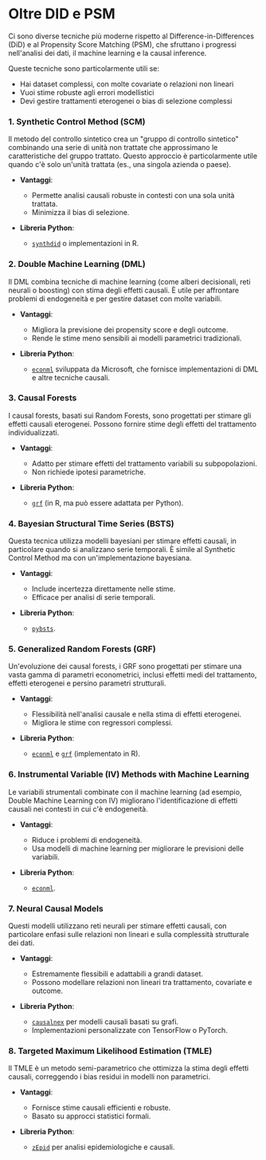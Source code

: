 # Oltre DID e PSM

Ci sono diverse tecniche più moderne rispetto al Difference-in-Differences (DiD) e al Propensity Score Matching (PSM), che sfruttano i progressi nell'analisi dei dati, il machine learning e la causal inference. 

Queste tecniche sono particolarmente utili se:
- Hai dataset complessi, con molte covariate o relazioni non lineari
- Vuoi stime robuste agli errori modellistici
- Devi gestire trattamenti eterogenei o bias di selezione complessi


### **1. Synthetic Control Method (SCM)**
Il metodo del controllo sintetico crea un "gruppo di controllo sintetico" combinando una serie di unità non trattate che approssimano le caratteristiche del gruppo trattato. Questo approccio è particolarmente utile quando c'è solo un'unità trattata (es., una singola azienda o paese).

- **Vantaggi**:
  - Permette analisi causali robuste in contesti con una sola unità trattata.
  - Minimizza il bias di selezione.

- **Libreria Python**: 
  - [`synthdid`](https://github.com/synth-inference/synthdid) o implementazioni in R.

### **2. Double Machine Learning (DML)**
Il DML combina tecniche di machine learning (come alberi decisionali, reti neurali o boosting) con stima degli effetti causali. È utile per affrontare problemi di endogeneità e per gestire dataset con molte variabili.

- **Vantaggi**:
  - Migliora la previsione dei propensity score e degli outcome.
  - Rende le stime meno sensibili ai modelli parametrici tradizionali.

- **Libreria Python**:
  - [`econml`](https://github.com/microsoft/EconML) sviluppata da Microsoft, che fornisce implementazioni di DML e altre tecniche causali.


### **3. Causal Forests**
I causal forests, basati sui Random Forests, sono progettati per stimare gli effetti causali eterogenei. Possono fornire stime degli effetti del trattamento individualizzati.

- **Vantaggi**:
  - Adatto per stimare effetti del trattamento variabili su subpopolazioni.
  - Non richiede ipotesi parametriche.

- **Libreria Python**:
  - [`grf`](https://grf-labs.github.io/grf/) (in R, ma può essere adattata per Python).


### **4. Bayesian Structural Time Series (BSTS)**
Questa tecnica utilizza modelli bayesiani per stimare effetti causali, in particolare quando si analizzano serie temporali. È simile al Synthetic Control Method ma con un'implementazione bayesiana.

- **Vantaggi**:
  - Include incertezza direttamente nelle stime.
  - Efficace per analisi di serie temporali.

- **Libreria Python**:
  - [`pybsts`](https://github.com/pybsts/pybsts).


### **5. Generalized Random Forests (GRF)**
Un'evoluzione dei causal forests, i GRF sono progettati per stimare una vasta gamma di parametri econometrici, inclusi effetti medi del trattamento, effetti eterogenei e persino parametri strutturali.

- **Vantaggi**:
  - Flessibilità nell'analisi causale e nella stima di effetti eterogenei.
  - Migliora le stime con regressori complessi.

- **Libreria Python**:
  - [`econml`](https://github.com/microsoft/EconML) e [`grf`](https://grf-labs.github.io/grf/) (implementato in R).


### **6. Instrumental Variable (IV) Methods with Machine Learning**
Le variabili strumentali combinate con il machine learning (ad esempio, Double Machine Learning con IV) migliorano l'identificazione di effetti causali nei contesti in cui c'è endogeneità.

- **Vantaggi**:
  - Riduce i problemi di endogeneità.
  - Usa modelli di machine learning per migliorare le previsioni delle variabili.

- **Libreria Python**:
  - [`econml`](https://github.com/microsoft/EconML).


### **7. Neural Causal Models**
Questi modelli utilizzano reti neurali per stimare effetti causali, con particolare enfasi sulle relazioni non lineari e sulla complessità strutturale dei dati.

- **Vantaggi**:
  - Estremamente flessibili e adattabili a grandi dataset.
  - Possono modellare relazioni non lineari tra trattamento, covariate e outcome.

- **Libreria Python**:
  - [`causalnex`](https://github.com/quantumblacklabs/causalnex) per modelli causali basati su grafi.
  - Implementazioni personalizzate con TensorFlow o PyTorch.


### **8. Targeted Maximum Likelihood Estimation (TMLE)**
Il TMLE è un metodo semi-parametrico che ottimizza la stima degli effetti causali, correggendo i bias residui in modelli non parametrici.

- **Vantaggi**:
  - Fornisce stime causali efficienti e robuste.
  - Basato su approcci statistici formali.

- **Libreria Python**:
  - [`zEpid`](https://zepid.readthedocs.io/) per analisi epidemiologiche e causali.

